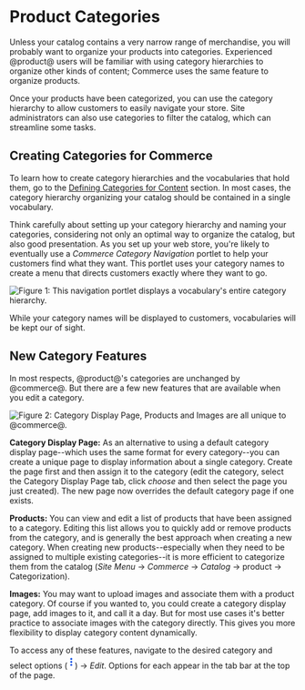 # Product Categories

Unless your catalog contains a very narrow range of merchandise, you will
probably want to organize your products into categories. Experienced @product@
users will be familiar with using category hierarchies to organize other kinds
of content; Commerce uses the same feature to organize products.

Once your products have been categorized, you can use the category hierarchy to
allow customers to easily navigate your store. Site administrators can also use
categories to filter the catalog, which can streamline some tasks.<!--Are there
any other uses for categories that should be described here?-->

## Creating Categories for Commerce

To learn how to create category hierarchies and the vocabularies that hold them,
go to the [Defining Categories for
Content](/discover/portal/-/knowledge_base/7-0/organizing-content-with-tags-and-categories#defining-categories-for-content)
section. In most cases, the category hierarchy organizing your catalog should be
contained in a single vocabulary.

Think carefully about setting up your category hierarchy and naming your
categories, considering not only an optimal way to organize the catalog, but
also good presentation. As you set up your web store, you're likely to
eventually use a *Commerce Category Navigation* portlet to help your customers
find what they want. This portlet uses your category names to create a menu
that directs customers exactly where they want to go.

![Figure 1: This navigation portlet displays a vocabulary's entire
category hierarchy.](../../../images/commerce-category-navigation.png)

While your category names will be displayed to customers, vocabularies will be
kept our of sight.

## New Category Features

In most respects, @product@'s categories are unchanged by @commerce@. But there
are a few new features that are available when you edit a category.

![Figure 2: *Category Display Page*, *Products* and *Images* are all unique to
@commerce@.](../../../images/category-tab-bar.png)

**Category Display Page:** As an alternative to using a default category display
page--which uses the same format for every category--you can create a unique
page to display information about a single category. Create the page first and
then assign it to the category (edit the category, select the Category Display
Page tab, click *choose* and then select the page you just created). The new
page now overrides the default category page if one exists.

**Products:** You can view and edit a list of products that have been assigned
to a category. Editing this list allows you to quickly add or remove products
from the category, and is generally the best approach when creating a new
category. When creating new products--especially when they need to be assigned
to multiple existing categories--it is more efficient to categorize them from
the catalog (*Site Menu* &rarr; *Commerce* &rarr; *Catalog* &rarr; product
&rarr; Categorization).

**Images:** You may want to upload images and associate them with a product
category. Of course if you wanted to, you could create a category display page,
add images to it, and call it a day. But for most use cases it's better practice
to associate images with the category directly. This gives you more flexibility
to display category content dynamically.

To access any of these features, navigate to the desired category and select
options (![options](../../../images/icon-options.png)) &rarr; *Edit*. Options
for each appear in the tab bar at the top of the page.
